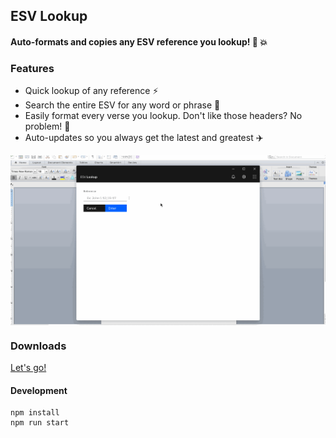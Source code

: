 ## ESV Lookup ##
#### Auto-formats and copies any ESV reference you lookup! :100: :boom: ####

### Features ###
* Quick lookup of any reference :zap:
* Search the entire ESV for any word or phrase :mag_right:
* Easily format every verse you lookup. Don't like those headers? No problem! :raised_hands:
* Auto-updates so you always get the latest and greatest :airplane:

<p align="center">
  <img src="./docs/images/esv-lookup-demo.gif" alt="esv lookup demo" align="center">
</p>

### Downloads ###
<a href="https://github.com/basketbaseb/electron-esv-lookup/releases/latest">Let's go!</a>

#### Development

```
npm install
npm run start
```
